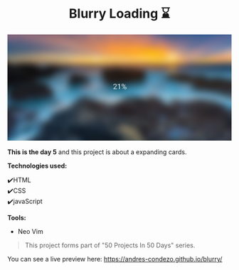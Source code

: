 <h1 align=center> Blurry Loading ⌛ </h1>

<img src="./img/preview.png">

**This is the day 5** and this project is about a expanding cards.

**Technologies used:**

✔️HTML
<br>
✔️CSS
<br>
✔️javaScript
<br>

**Tools:**

- Neo Vim

> This project forms part of "50 Projects In 50 Days" series.

You can see a live preview here: https://andres-condezo.github.io/blurry/

